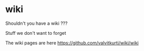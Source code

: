 # wiki
Shouldn't you have a wiki ???

Stuff we don't want to forget

The wiki pages are here https://github.com/valvitkurti/wiki/wiki
